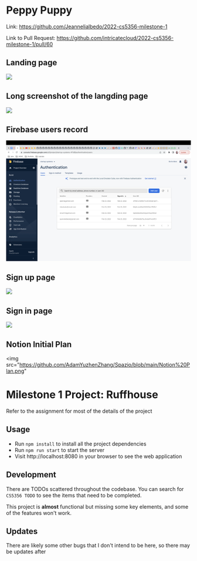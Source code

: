 # Peppy Puppy
Link: https://github.com/Jeannelialbedo/2022-cs5356-milestone-1

Link to Pull Request: https://github.com/intricatecloud/2022-cs5356-milestone-1/pull/60

## Landing page
<img src="https://github.com/Jeannelialbedo/2022-cs5356-milestone-1/blob/main/Screenshot_short1.png">

## Long screenshot of the langding page
<img src="https://github.com/Jeannelialbedo/2022-cs5356-milestone-1/blob/main/landing page screenshot.png">

## Firebase users record
<img src="https://github.com/Jeannelialbedo/2022-cs5356-milestone-1/blob/main/Firebase%20users.png">

## Sign up page
<img src="https://github.com/Jeannelialbedo/2022-cs5356-milestone-1/blob/main/sign-up%20page%20screenshot.png">

## Sign in page
<img src="https://github.com/Jeannelialbedo/2022-cs5356-milestone-1/blob/main/sign-in%20page%20screenshot.png">

## Notion Initial Plan
<img src="https://github.com/AdamYuzhenZhang/Spazio/blob/main/Notion%20Plan.png"

# Milestone 1 Project: Ruffhouse

Refer to the assignment for most of the details of the project

## Usage

* Run  `npm install` to install all the project dependencies
* Run `npm run start` to start the server
* Visit http://localhost:8080 in your browser to see the web application

## Development

There are TODOs scattered throughout the codebase. You can search for `CS5356 TODO` to see the items that need to be completed.

This project is __almost__ functional but missing some key elements, and some of the features won't work.

## Updates

There are likely some other bugs that I don't intend to be here, so there may be updates after
